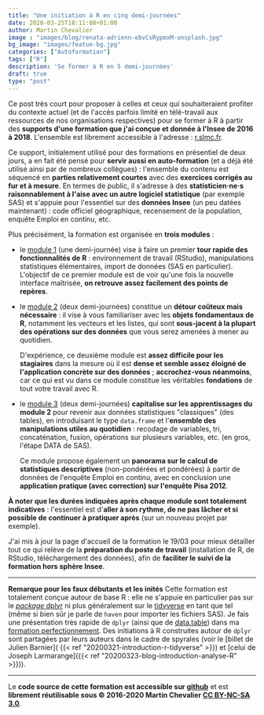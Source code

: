 ```yaml
---
title: "Une initiation à R en cinq demi-journées"
date: 2020-03-25T18:11:08+01:00
author: Martin Chevalier
image : "images/blog/renata-adrienn-ebvCsRypmxM-unsplash.jpg"
bg_image: "images/featue-bg.jpg"
categories: ["Autoformation"]
tags: ["R"]
description: 'Se former à R en 5 demi-journées'
draft: true
type: "post"
---
```


Ce post très court pour proposer à celles et ceux qui souhaiteraient profiter du contexte actuel (et de l'accès parfois limité en télé-travail aux ressources de nos organisations respectives) pour se former à R à partir des **supports d'une formation que j'ai conçue et donnée à l'Insee de 2016 à 2018**. L'ensemble est librement accessible à l'adresse : [r.slmc.fr](https://teaching.slmc.fr/r/). 

Ce support, initialement utilisé pour des formations en présentiel de deux jours, a en fait été pensé pour **servir aussi en auto-formation** (et a déjà été utilisé ainsi par de nombreux collègues) : l'ensemble du contenu est séquencé en **parties relativement courtes** avec des **exercices corrigés au fur et à mesure**. En termes de public, il s'adresse à des **statisticien·ne·s raisonnablement à l'aise avec un autre logiciel statistique** (par exemple SAS) et s'appuie pour l'essentiel sur des **données Insee** (un peu datées maintenant) : code officiel géographique, recensement de la population, enquête Emploi en continu, etc.

Plus précisément, la formation est organisée en **trois modules** : 

- le [module 1](https://teaching.slmc.fr/r/module1.html) (une demi-journée) vise à faire un premier **tour rapide des fonctionnalités de R** : environnement de travail (RStudio), manipulations statistiques élémentaires, import de données (SAS en particulier). L'objectif de ce premier module est de voir qu'une fois la nouvelle interface maîtrisée, **on retrouve assez facilement des points de repères**.

- le [module 2](https://teaching.slmc.fr/r/module2.html) (deux demi-journées) constitue un **détour coûteux mais nécessaire** : il vise à vous familiariser avec les **objets fondamentaux de R**, notamment les vecteurs et les listes, qui sont **sous-jacent à la plupart des opérations sur des données** que vous serez amenées à mener au quotidien. 

    D'expérience, ce deuxième module est **assez difficile pour les stagiaires** dans la mesure où il est **dense et semble assez éloigné de l'application concrète sur des données** ; **accrochez-vous néanmoins**, car ce qui est vu dans ce module constitue les véritables **fondations** de tout votre travail avec R.
    
- le [module 3](https://teaching.slmc.fr/r/module3.html) (deux demi-journées) **capitalise sur les apprentissages du module 2** pour revenir aux données statistiques "classiques" (des tables), en introduisant le type `data.frame` et l'**ensemble des manipulations utiles au quotidien** : recodage de variables, tri, concaténation, fusion, opérations sur plusieurs variables, etc. (en gros, l'étape DATA de SAS).

    Ce module propose également un **panorama sur le calcul de statistiques descriptives** (non-pondérées et pondérées) à partir de données de l'enquête Emploi en continu, avec en conclusion une **application pratique (avec correction) sur l'enquête Pisa 2012**.
    

**À noter que les durées indiquées après chaque module sont totalement indicatives** : l'essentiel est d'**aller à son rythme, de ne pas lâcher et si possible de continuer à pratiquer après** (sur un nouveau projet par exemple). 

J'ai mis à jour la page d'accueil de la formation le 19/03 pour mieux détailler tout ce qui relève de la **préparation du poste de travail** (installation de R, de RStudio, téléchargement des données), afin de **faciliter le suivi de la formation hors sphère Insee**. 

---

**Remarque pour les faux débutants et les inités** Cette formation est totalement conçue autour de base R : elle ne s'appuie en particulier pas sur le [*package* dplyr](https://dplyr.tidyverse.org/) ni plus généralement sur le [tidyverse](https://www.tidyverse.org/) en tant que tel (même si bien sûr je parle de `haven` pour importer les fichiers SAS). Je fais une présentation très rapide de `dplyr` (ainsi que de [data.table](https://cran.r-project.org/package=data.table)) dans ma [formation perfectionnement](https://teaching.slmc.fr/perf/index.html). Des initiations à R construites autour de `dplyr` sont partagées par leurs auteurs dans le cadre de spyrales (voir le [billet de Julien Barnier]( {{< ref "20200321-introduction-r-tidyverse" >}}) et [celui de Joseph Larmarange]({{< ref "20200323-blog-introduction-analyse-R" >}})).

---

Le **code source de cette formation est accessible sur [github](https://github.com/martinchevalier/r_init)** et est **librement réutilisable sous &copy; 2016-2020 Martin Chevalier [CC BY-NC-SA 3.0](https://creativecommons.org/licenses/by-nc-sa/3.0/fr)**.

